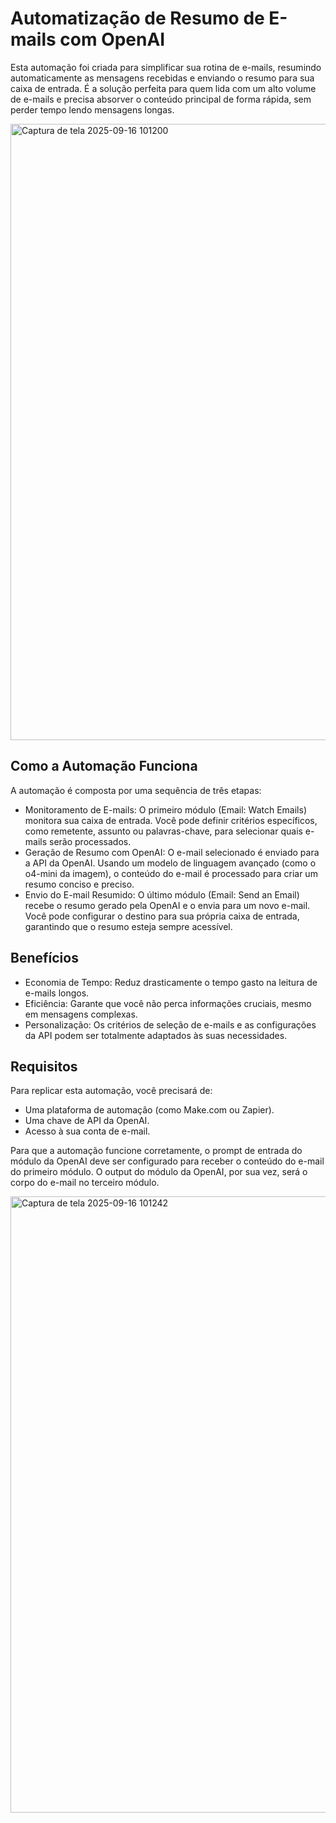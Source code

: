 # Automatização de Resumo de E-mails com OpenAI

Esta automação foi criada para simplificar sua rotina de e-mails, resumindo automaticamente as mensagens recebidas e enviando o resumo para sua caixa de entrada. É a solução perfeita para quem lida com um alto volume de e-mails e precisa absorver o conteúdo principal de forma rápida, sem perder tempo lendo mensagens longas.

<img width="1919" height="986" alt="Captura de tela 2025-09-16 101200" src="https://github.com/user-attachments/assets/bd329951-721c-45c8-aa2f-598ceb0f6059" />

## Como a Automação Funciona
A automação é composta por uma sequência de três etapas:

- Monitoramento de E-mails: O primeiro módulo (Email: Watch Emails) monitora sua caixa de entrada. Você pode definir critérios específicos, como remetente, assunto ou palavras-chave, para selecionar quais e-mails serão processados.
- Geração de Resumo com OpenAI: O e-mail selecionado é enviado para a API da OpenAI. Usando um modelo de linguagem avançado (como o o4-mini da imagem), o conteúdo do e-mail é processado para criar um resumo conciso e preciso.
- Envio do E-mail Resumido: O último módulo (Email: Send an Email) recebe o resumo gerado pela OpenAI e o envia para um novo e-mail. Você pode configurar o destino para sua própria caixa de entrada, garantindo que o resumo esteja sempre acessível.

## Benefícios
- Economia de Tempo: Reduz drasticamente o tempo gasto na leitura de e-mails longos.
- Eficiência: Garante que você não perca informações cruciais, mesmo em mensagens complexas.
- Personalização: Os critérios de seleção de e-mails e as configurações da API podem ser totalmente adaptados às suas necessidades.

## Requisitos
Para replicar esta automação, você precisará de:

 - Uma plataforma de automação (como Make.com ou Zapier).
- Uma chave de API da OpenAI.
- Acesso à sua conta de e-mail.

Para que a automação funcione corretamente, o prompt de entrada do módulo da OpenAI deve ser configurado para receber o conteúdo do e-mail do primeiro módulo. O output do módulo da OpenAI, por sua vez, será o corpo do e-mail no terceiro módulo.

<img width="1919" height="986" alt="Captura de tela 2025-09-16 101242" src="https://github.com/user-attachments/assets/8fac2872-a662-4a71-8c67-62d1eaf3c22d" />


